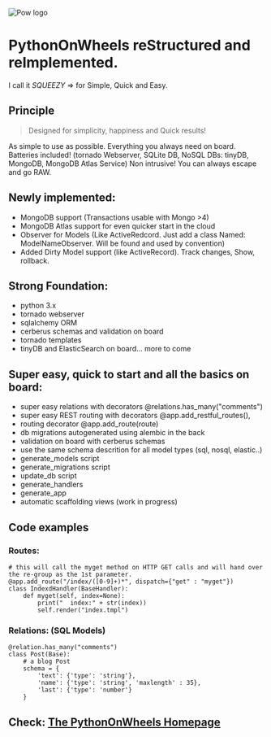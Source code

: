 
![Pow logo](http://www.pythononwheels.org/static/images/pow_logo_300.png)


# PythonOnWheels reStructured and reImplemented.

I call it *SQUEEZY* => for Simple, Quick and Easy.

## Principle

> Designed for simplicity, happiness and Quick results!

As simple to use as possible. Everything you always need on board. 
Batteries included! (tornado Webserver, SQLite DB, NoSQL DBs: tinyDB, MongoDB, MongoDB Atlas Service)
Non intrusive! You can always escape and go RAW. 

## Newly implemented:

* MongoDB support (Transactions usable with Mongo >4)
* MongoDB Atlas support for even quicker start in the cloud
* Observer for Models (Like ActiveRedcord. Just add a class Named: ModelNameObserver. Will be found and used by convention)
* Added Dirty Model support (like ActiveRecord). Track changes, Show, rollback.


## Strong Foundation:
* python 3.x
* tornado webserver
* sqlalchemy ORM
* cerberus schemas and validation on board
* tornado templates
* tinyDB and ElasticSearch on board... more to come

## Super easy, quick to start and all the basics on board:
* super easy relations with decorators @relations.has_many("comments")
* super easy REST routing with decorators @app.add\_restful\_routes(), 
* routing decorator @app.add_route(route)
* db migrations autogenerated using alembic in the back 
* validation on board with cerberus schemas
* use the same schema descrition for all model types (sql, nosql, elastic..)
* generate_models script
* generate_migrations script 
* update_db script
* generate_handlers 
* generate_app
* automatic scaffolding views (work in progress)

## Code examples

### Routes:

    # this will call the myget method on HTTP GET calls and will hand over the re-group as the 1st parameter.
    @app.add_route("/index/([0-9]+)*", dispatch={"get" : "myget"})
    class IndexdHandler(BaseHandler):
        def myget(self, index=None):
            print("  index:" + str(index))
            self.render("index.tmpl")

### Relations: (SQL Models)

    @relation.has_many("comments")
    class Post(Base):
        # a blog Post
        schema = {
            'text': {'type': 'string'},
            'name': {'type': 'string', 'maxlength' : 35},
            'last': {'type': 'number'}
        }


## Check: [The PythonOnWheels Homepage](http://www.pythononwheels.org)



    